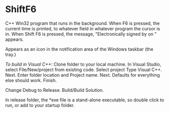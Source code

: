 # ShiftF6

C++ Win32 program that runs in the background. When F6 is pressed, the current time is printed, to whatever field in whatever program the cursor is in. When Shift F6 is pressed, the message, "Electronically signed by <user> on <date>" appears. 

Appears as an icon in the notification area of the Windows taskbar (the tray.)

_To build in Visual C++:_
Clone folder to your local machine.
In Visual Studio, select File/New/project from existing code.
Select project Type Visual C++. Next.
Enter folder location and Project name. Next.
Defaults for everything else should work. Finish.

Change Debug to Release.
Build/Build Solution.

In release folder, the \*exe file is a stand-alone executable, so double click to run, or add to your startup folder.

